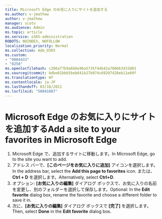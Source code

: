 ```yaml
---
title: Microsoft Edge のお気に入りにサイトを追加する
ms.author: v-jmathew
author: v-jmathew
manager: scotv
ms.audience: Admin
ms.topic: article
ms.service: o365-administration
ROBOTS: NOINDEX, NOFOLLOW
localization_priority: Normal
ms.collection: Adm_O365
ms.custom:
- "9004433"
- "8258"
ms.openlocfilehash: c286af7b9a6b6e96a5735f44b42a786663433d03
ms.sourcegitcommit: bdbe81bbb5beb641b27b974c69207428eb11e60f
ms.translationtype: HT
ms.contentlocale: ja-JP
ms.lasthandoff: 03/16/2021
ms.locfileid: "50841807"
---
```

# <a name="add-a-site-to-your-favorites-in-microsoft-edge"></a><span data-ttu-id="f8fdb-102">Microsoft Edge のお気に入りにサイトを追加する</span><span class="sxs-lookup"><span data-stu-id="f8fdb-102">Add a site to your favorites in Microsoft Edge</span></span>

1. <span data-ttu-id="f8fdb-103">Microsoft Edge で、追加するサイトに移動します。</span><span class="sxs-lookup"><span data-stu-id="f8fdb-103">In Microsoft Edge, go to the site you want to add.</span></span>
2. <span data-ttu-id="f8fdb-104">アドレス バーで、**[このページをお気に入りに追加]** アイコンを選択します。</span><span class="sxs-lookup"><span data-stu-id="f8fdb-104">In the address bar, select the **Add this page to favorites** icon.</span></span> <span data-ttu-id="f8fdb-105">または、**Ctrl + D** を選択します。</span><span class="sxs-lookup"><span data-stu-id="f8fdb-105">Alternatively, select **Ctrl+D**.</span></span>
3. <span data-ttu-id="f8fdb-106">オプション: **[お気に入りの編集]** ダイアログ ボックスで、お気に入りの名前を変更し、別のフォルダーを選択して保存します。</span><span class="sxs-lookup"><span data-stu-id="f8fdb-106">Optional: In the **Edit favorite** dialog box, rename the favorite and choose a different folder to save it in.</span></span>
4. <span data-ttu-id="f8fdb-107">次に、**[お気に入りの編集]** ダイアログ ボックスで **[完了]** を選択します。</span><span class="sxs-lookup"><span data-stu-id="f8fdb-107">Then, select **Done** in the **Edit favorite** dialog box.</span></span>

